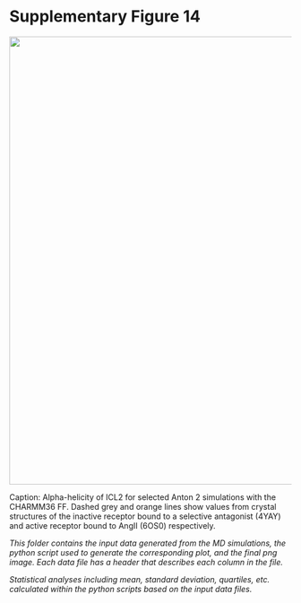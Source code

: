 # Supplementary Figure 14
<img src="Figure_S14.png" width="800"/>

Caption: Alpha-helicity of ICL2 for selected Anton 2 simulations with the CHARMM36 FF. Dashed grey and orange lines show values from crystal structures of the inactive receptor bound to a selective antagonist (4YAY) and active receptor bound to AngII (6OS0) respectively.

*This folder contains the input data generated from the MD simulations, the python script used to generate the corresponding plot, and the final png image. Each data file has a header that describes each column in the file.*

*Statistical analyses including mean, standard deviation, quartiles, etc. calculated within the python scripts based on the input data files.*
